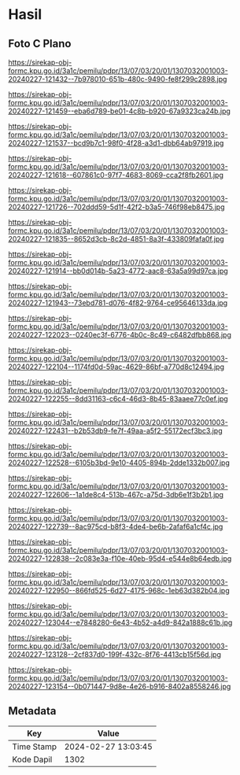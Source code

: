 # Hasil

## Foto C Plano

https://sirekap-obj-formc.kpu.go.id/3a1c/pemilu/pdpr/13/07/03/20/01/1307032001003-20240227-121432--7b978010-651b-480c-9490-fe8f299c2898.jpg

https://sirekap-obj-formc.kpu.go.id/3a1c/pemilu/pdpr/13/07/03/20/01/1307032001003-20240227-121459--eba6d789-be01-4c8b-b920-67a9323ca24b.jpg

https://sirekap-obj-formc.kpu.go.id/3a1c/pemilu/pdpr/13/07/03/20/01/1307032001003-20240227-121537--bcd9b7c1-98f0-4f28-a3d1-dbb64ab97919.jpg

https://sirekap-obj-formc.kpu.go.id/3a1c/pemilu/pdpr/13/07/03/20/01/1307032001003-20240227-121618--607861c0-97f7-4683-8069-cca2f8fb2601.jpg

https://sirekap-obj-formc.kpu.go.id/3a1c/pemilu/pdpr/13/07/03/20/01/1307032001003-20240227-121726--702ddd59-5d1f-42f2-b3a5-746f98eb8475.jpg

https://sirekap-obj-formc.kpu.go.id/3a1c/pemilu/pdpr/13/07/03/20/01/1307032001003-20240227-121835--8652d3cb-8c2d-4851-8a3f-433809fafa0f.jpg

https://sirekap-obj-formc.kpu.go.id/3a1c/pemilu/pdpr/13/07/03/20/01/1307032001003-20240227-121914--bb0d014b-5a23-4772-aac8-63a5a99d97ca.jpg

https://sirekap-obj-formc.kpu.go.id/3a1c/pemilu/pdpr/13/07/03/20/01/1307032001003-20240227-121943--73ebd781-d076-4f82-9764-ce95646133da.jpg

https://sirekap-obj-formc.kpu.go.id/3a1c/pemilu/pdpr/13/07/03/20/01/1307032001003-20240227-122023--0240ec3f-6776-4b0c-8c49-c6482dfbb868.jpg

https://sirekap-obj-formc.kpu.go.id/3a1c/pemilu/pdpr/13/07/03/20/01/1307032001003-20240227-122104--1174fd0d-59ac-4629-86bf-a770d8c12494.jpg

https://sirekap-obj-formc.kpu.go.id/3a1c/pemilu/pdpr/13/07/03/20/01/1307032001003-20240227-122255--8dd31163-c6c4-46d3-8b45-83aaee77c0ef.jpg

https://sirekap-obj-formc.kpu.go.id/3a1c/pemilu/pdpr/13/07/03/20/01/1307032001003-20240227-122431--b2b53db9-fe7f-49aa-a5f2-55172ecf3bc3.jpg

https://sirekap-obj-formc.kpu.go.id/3a1c/pemilu/pdpr/13/07/03/20/01/1307032001003-20240227-122528--6105b3bd-9e10-4405-894b-2dde1332b007.jpg

https://sirekap-obj-formc.kpu.go.id/3a1c/pemilu/pdpr/13/07/03/20/01/1307032001003-20240227-122606--1a1de8c4-513b-467c-a75d-3db6e1f3b2b1.jpg

https://sirekap-obj-formc.kpu.go.id/3a1c/pemilu/pdpr/13/07/03/20/01/1307032001003-20240227-122739--8ac975cd-b8f3-4de4-be6b-2afaf6a1cf4c.jpg

https://sirekap-obj-formc.kpu.go.id/3a1c/pemilu/pdpr/13/07/03/20/01/1307032001003-20240227-122838--2c083e3a-f10e-40eb-95d4-e544e8b64edb.jpg

https://sirekap-obj-formc.kpu.go.id/3a1c/pemilu/pdpr/13/07/03/20/01/1307032001003-20240227-122950--866fd525-6d27-4175-968c-1eb63d382b04.jpg

https://sirekap-obj-formc.kpu.go.id/3a1c/pemilu/pdpr/13/07/03/20/01/1307032001003-20240227-123044--e7848280-6e43-4b52-a4d9-842a1888c61b.jpg

https://sirekap-obj-formc.kpu.go.id/3a1c/pemilu/pdpr/13/07/03/20/01/1307032001003-20240227-123128--2cf837d0-199f-432c-8f76-4413cb15f56d.jpg

https://sirekap-obj-formc.kpu.go.id/3a1c/pemilu/pdpr/13/07/03/20/01/1307032001003-20240227-123154--0b071447-9d8e-4e26-b916-8402a8558246.jpg


## Metadata

| Key        | Value               |
| ---------- | ------------------- |
| Time Stamp | 2024-02-27 13:03:45 |
| Kode Dapil | 1302                |



